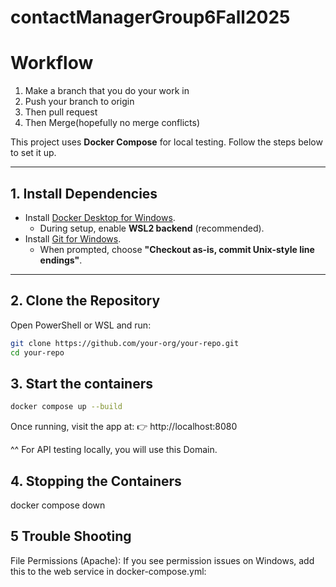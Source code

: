 # contactManagerGroup6Fall2025
# Workflow
1. Make a branch that you do your work in
2. Push your branch to origin
3. Then pull request
4. Then Merge(hopefully no merge conflicts)


This project uses **Docker Compose** for local testing. Follow the steps below to set it up.

---

## 1. Install Dependencies
- Install [Docker Desktop for Windows](https://www.docker.com/products/docker-desktop/).
  - During setup, enable **WSL2 backend** (recommended).
- Install [Git for Windows](https://git-scm.com/download/win).
  - When prompted, choose **"Checkout as-is, commit Unix-style line endings"**.

---

## 2. Clone the Repository
Open PowerShell or WSL and run:
```bash
git clone https://github.com/your-org/your-repo.git
cd your-repo

```
## 3. Start the containers
```bash
docker compose up --build
```
Once running, visit the app at:
👉 http://localhost:8080

^^ For API testing locally, you will use this Domain.

## 4. Stopping the Containers
docker compose down

## 5 Trouble Shooting
File Permissions (Apache): If you see permission issues on Windows, add this to the web service in docker-compose.yml:
